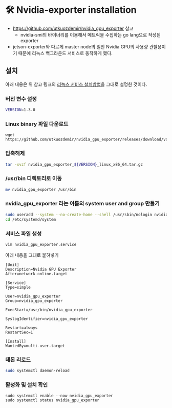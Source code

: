 # 🛠️ Nvidia-exporter installation
- https://github.com/utkuozdemir/nvidia_gpu_exporter 참고
  - nvidia-smi의 바이너리를 이용해서 메트릭을 수집하는 go lang으로 작성된 exporter 
- jetson-exporter와 다르게 master node의 일반 Nvidia GPU의 사용량 관찰용이기 때문에 리눅스 백그라운드 서비스로 동작하게 했다.

## 설치
아래 내용은 위 참고 링크의 [리눅스 서비스 설치방법](https://github.com/utkuozdemir/nvidia_gpu_exporter/blob/master/INSTALL.md)을 그대로 설명한 것이다.

### 버전 변수 설정
```bash
VERSION=1.3.0
```

### Linux binary 파일 다운로드
```
wget https://github.com/utkuozdemir/nvidia_gpu_exporter/releases/download/v${VERSION}/nvidia_gpu_exporter_${VERSION}_linux_x86_64.tar.gz
```

### 압축해제
```bash
tar -xvzf nvidia_gpu_exporter_${VERSION}_linux_x86_64.tar.gz
```

### /usr/bin 디렉토리로 이동
```bash
mv nvidia_gpu_exporter /usr/bin
```

### nvidia_gpu_exporter 라는 이름의 system user and group 만들기 
```bash
sudo useradd --system --no-create-home --shell /usr/sbin/nologin nvidia_gpu_exporter
cd /etc/systemd/system
```

### 서비스 파일 생성
```bash
vim nvidia_gpu_exporter.service
```

아래 내용을 그대로 붙혀넣기
```
[Unit]
Description=Nvidia GPU Exporter
After=network-online.target

[Service]
Type=simple

User=nvidia_gpu_exporter
Group=nvidia_gpu_exporter

ExecStart=/usr/bin/nvidia_gpu_exporter

SyslogIdentifier=nvidia_gpu_exporter

Restart=always
RestartSec=1

[Install]
WantedBy=multi-user.target
```

### 데몬 리로드
```bash
sudo systemctl daemon-reload
```

### 활성화 및 설치 확인

```
sudo systemctl enable --now nvidia_gpu_exporter
sudo systemctl status nvidia_gpu_exporter
```
